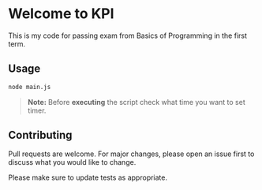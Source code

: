 # Welcome to KPI

This is my code for passing exam from Basics of Programming in the first term.

## Usage

```bash
node main.js
```
> **Note:** Before **executing** the script check what time you want to set timer.

## Contributing
Pull requests are welcome. For major changes, please open an issue first to discuss what you would like to change.

Please make sure to update tests as appropriate.
